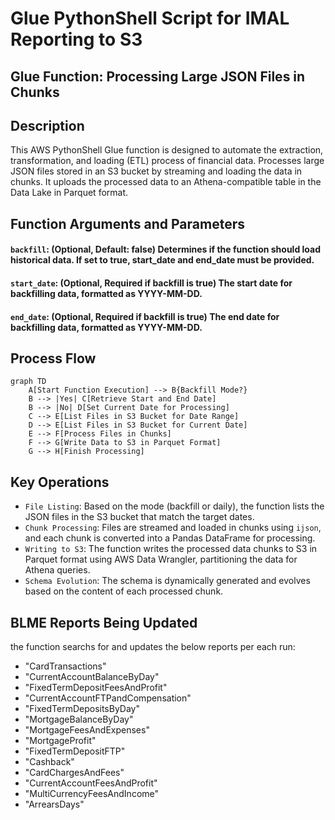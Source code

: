 # Glue PythonShell Script for IMAL Reporting to S3
## Glue Function: Processing Large JSON Files in Chunks

## Description
This AWS PythonShell Glue function is designed to automate the extraction, transformation, and loading (ETL) process of financial data. Processes large JSON files stored in an S3 bucket by streaming and loading the data in chunks. It uploads the processed data to an Athena-compatible table in the Data Lake in Parquet format. 

## Function Arguments and Parameters
#### `backfill`: (Optional, Default: false) Determines if the function should load historical data. If set to true, start_date and end_date must be provided.
#### `start_date`: (Optional, Required if backfill is true) The start date for backfilling data, formatted as YYYY-MM-DD.
#### `end_date`: (Optional, Required if backfill is true) The end date for backfilling data, formatted as YYYY-MM-DD.

## Process Flow
```mermaid
graph TD
    A[Start Function Execution] --> B{Backfill Mode?}
    B --> |Yes| C[Retrieve Start and End Date]
    B --> |No| D[Set Current Date for Processing]
    C --> E[List Files in S3 Bucket for Date Range]
    D --> E[List Files in S3 Bucket for Current Date]
    E --> F[Process Files in Chunks]
    F --> G[Write Data to S3 in Parquet Format]
    G --> H[Finish Processing]
```

## Key Operations
- `File Listing`: Based on the mode (backfill or daily), the function lists the JSON files in the S3 bucket that match the target dates.
- `Chunk Processing`: Files are streamed and loaded in chunks using `ijson`, and each chunk is converted into a Pandas DataFrame for processing.
- `Writing to S3`: The function writes the processed data chunks to S3 in Parquet format using AWS Data Wrangler, partitioning the data for Athena queries.
- `Schema Evolution`: The schema is dynamically generated and evolves based on the content of each processed chunk.

## BLME Reports Being Updated
the function searchs for and updates the below reports per each run:
- "CardTransactions"
- "CurrentAccountBalanceByDay"
- "FixedTermDepositFeesAndProfit"
- "CurrentAccountFTPandCompensation"
- "FixedTermDepositsByDay"
- "MortgageBalanceByDay"
- "MortgageFeesAndExpenses"
- "MortgageProfit"
- "FixedTermDepositFTP"
- "Cashback"
- "CardChargesAndFees"
- "CurrentAccountFeesAndProfit"
- "MultiCurrencyFeesAndIncome"
- "ArrearsDays"